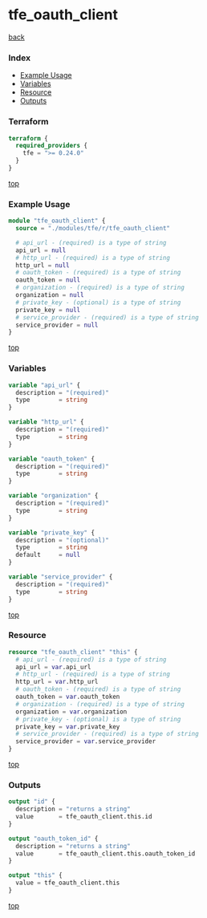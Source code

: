 # tfe_oauth_client

[back](../tfe.md)

### Index

- [Example Usage](#example-usage)
- [Variables](#variables)
- [Resource](#resource)
- [Outputs](#outputs)

### Terraform

```terraform
terraform {
  required_providers {
    tfe = ">= 0.24.0"
  }
}
```

[top](#index)

### Example Usage

```terraform
module "tfe_oauth_client" {
  source = "./modules/tfe/r/tfe_oauth_client"

  # api_url - (required) is a type of string
  api_url = null
  # http_url - (required) is a type of string
  http_url = null
  # oauth_token - (required) is a type of string
  oauth_token = null
  # organization - (required) is a type of string
  organization = null
  # private_key - (optional) is a type of string
  private_key = null
  # service_provider - (required) is a type of string
  service_provider = null
}
```

[top](#index)

### Variables

```terraform
variable "api_url" {
  description = "(required)"
  type        = string
}

variable "http_url" {
  description = "(required)"
  type        = string
}

variable "oauth_token" {
  description = "(required)"
  type        = string
}

variable "organization" {
  description = "(required)"
  type        = string
}

variable "private_key" {
  description = "(optional)"
  type        = string
  default     = null
}

variable "service_provider" {
  description = "(required)"
  type        = string
}
```

[top](#index)

### Resource

```terraform
resource "tfe_oauth_client" "this" {
  # api_url - (required) is a type of string
  api_url = var.api_url
  # http_url - (required) is a type of string
  http_url = var.http_url
  # oauth_token - (required) is a type of string
  oauth_token = var.oauth_token
  # organization - (required) is a type of string
  organization = var.organization
  # private_key - (optional) is a type of string
  private_key = var.private_key
  # service_provider - (required) is a type of string
  service_provider = var.service_provider
}
```

[top](#index)

### Outputs

```terraform
output "id" {
  description = "returns a string"
  value       = tfe_oauth_client.this.id
}

output "oauth_token_id" {
  description = "returns a string"
  value       = tfe_oauth_client.this.oauth_token_id
}

output "this" {
  value = tfe_oauth_client.this
}
```

[top](#index)